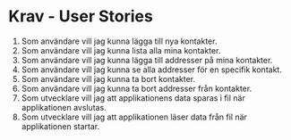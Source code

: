 # Krav - User Stories

1. Som användare vill jag kunna lägga till nya kontakter.
2. Som användare vill jag kunna lista alla mina kontakter.
3. Som användare vill jag kunna lägga till addresser på mina kontakter.
4. Som användare vill jag kunna se alla addresser för en specifik kontakt.
5. Som användare vill jag kunna ta bort kontakter.
6. Som användare vill jag kunna ta bort addresser från kontakter.
7. Som utvecklare vill jag att applikationens data sparas i fil när applikationen avslutas.
8. Som utvecklare vill jag att applikationen läser data från fil när applikationen startar.